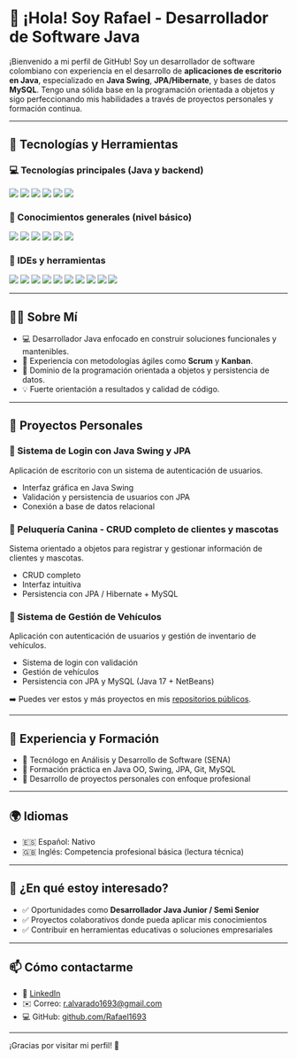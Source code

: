 # 👋 ¡Hola! Soy Rafael - Desarrollador de Software Java

¡Bienvenido a mi perfil de GitHub! Soy un desarrollador de software colombiano con experiencia en el desarrollo de **aplicaciones de escritorio en Java**, especializado en **Java Swing**, **JPA/Hibernate**, y bases de datos **MySQL**. Tengo una sólida base en la programación orientada a objetos y sigo perfeccionando mis habilidades a través de proyectos personales y formación continua.

---

## 🧰 Tecnologías y Herramientas

### 💻 Tecnologías principales (Java y backend)
<p align="left">
  <img src="https://img.shields.io/badge/Java-ED8B00?style=for-the-badge&logo=java&logoColor=white"/>
  <img src="https://img.shields.io/badge/Spring%20Boot-6DB33F?style=for-the-badge&logo=spring-boot&logoColor=white"/>
  <img src="https://img.shields.io/badge/JPA-59666C?style=for-the-badge&logo=hibernate&logoColor=white"/>
  <img src="https://img.shields.io/badge/Hibernate-59666C?style=for-the-badge&logo=hibernate&logoColor=white"/>
  <img src="https://img.shields.io/badge/Java%20Swing-007396?style=for-the-badge&logo=java&logoColor=white"/>
  <img src="https://img.shields.io/badge/MySQL-4479A1?style=for-the-badge&logo=mysql&logoColor=white"/>
</p>

### 🧪 Conocimientos generales (nivel básico)
<p align="left">
  <img src="https://img.shields.io/badge/PHP-777BB4?style=for-the-badge&logo=php&logoColor=white"/>
  <img src="https://img.shields.io/badge/Python-3776AB?style=for-the-badge&logo=python&logoColor=white"/>
  <img src="https://img.shields.io/badge/Angular-DD0031?style=for-the-badge&logo=angular&logoColor=white"/>
  <img src="https://img.shields.io/badge/HTML5-E34F26?style=for-the-badge&logo=html5&logoColor=white"/>
  <img src="https://img.shields.io/badge/CSS3-1572B6?style=for-the-badge&logo=css3&logoColor=white"/>
  <img src="https://img.shields.io/badge/Flutter-02569B?style=for-the-badge&logo=flutter&logoColor=white"/>
</p>

### 🧰 IDEs y herramientas
<p align="left">
  <img src="https://img.shields.io/badge/IntelliJ_IDEA-000000?style=for-the-badge&logo=intellijidea&logoColor=white"/>
  <img src="https://img.shields.io/badge/NetBeans-1B6AC6?style=for-the-badge&logo=apache-netbeans-ide&logoColor=white"/>
  <img src="https://img.shields.io/badge/VS%20Code-007ACC?style=for-the-badge&logo=visual-studio-code&logoColor=white"/>
  <img src="https://img.shields.io/badge/PyCharm-000000?style=for-the-badge&logo=pycharm&logoColor=white"/>
  <img src="https://img.shields.io/badge/Android%20Studio-3DDC84?style=for-the-badge&logo=android-studio&logoColor=white"/>
  <img src="https://img.shields.io/badge/Git-F05032?style=for-the-badge&logo=git&logoColor=white"/>
  <img src="https://img.shields.io/badge/GitHub-181717?style=for-the-badge&logo=github&logoColor=white"/>
  <img src="https://img.shields.io/badge/Maven-C71A36?style=for-the-badge&logo=apachemaven&logoColor=white"/>
  <img src="https://img.shields.io/badge/Trello-0052CC?style=for-the-badge&logo=trello&logoColor=white"/>
  <img src="https://img.shields.io/badge/Figma-F24E1E?style=for-the-badge&logo=figma&logoColor=white"/>
</p>

---

## 🧑‍💻 Sobre Mí

- 💻 Desarrollador Java enfocado en construir soluciones funcionales y mantenibles.  
- 🔄 Experiencia con metodologías ágiles como **Scrum** y **Kanban**.  
- 🎯 Dominio de la programación orientada a objetos y persistencia de datos.  
- 💡 Fuerte orientación a resultados y calidad de código.  

---

## 🚀 Proyectos Personales

### 🔐 Sistema de Login con Java Swing y JPA

Aplicación de escritorio con un sistema de autenticación de usuarios.  
- Interfaz gráfica en Java Swing  
- Validación y persistencia de usuarios con JPA  
- Conexión a base de datos relacional  

### 🐾 Peluquería Canina - CRUD completo de clientes y mascotas

Sistema orientado a objetos para registrar y gestionar información de clientes y mascotas.  
- CRUD completo  
- Interfaz intuitiva  
- Persistencia con JPA / Hibernate + MySQL  

### 🚗 Sistema de Gestión de Vehículos

Aplicación con autenticación de usuarios y gestión de inventario de vehículos.  
- Sistema de login con validación  
- Gestión de vehículos  
- Persistencia con JPA y MySQL (Java 17 + NetBeans)  

➡️ Puedes ver estos y más proyectos en mis [repositorios públicos](https://github.com/Rafael1693).

---

## 💼 Experiencia y Formación

- 📘 Tecnólogo en Análisis y Desarrollo de Software (SENA)  
- 🧪 Formación práctica en Java OO, Swing, JPA, Git, MySQL  
- 💼 Desarrollo de proyectos personales con enfoque profesional  

---

## 🌍 Idiomas

- 🇪🇸 Español: Nativo  
- 🇬🇧 Inglés: Competencia profesional básica (lectura técnica)

---

## 🤝 ¿En qué estoy interesado?

- ✅ Oportunidades como **Desarrollador Java Junior / Semi Senior**  
- ✅ Proyectos colaborativos donde pueda aplicar mis conocimientos  
- ✅ Contribuir en herramientas educativas o soluciones empresariales  

---

## 📫 Cómo contactarme

- 💼 [LinkedIn](https://www.linkedin.com/in/rafael-alv1693/)  
- ✉️ Correo: r.alvarado1693@gmail.com  
- 💻 GitHub: [github.com/Rafael1693](https://github.com/Rafael1693)

---

¡Gracias por visitar mi perfil! 🚀
